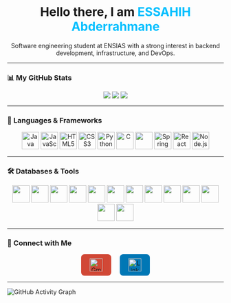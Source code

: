 <h1 align="center">Hello there, I am <span style="color:#00BFFF;">ESSAHIH Abderrahmane</span></h1>

<p align="center">
  Software engineering student at ENSIAS with a strong interest in backend development, infrastructure, and DevOps.
</p>

---

### 📊 My GitHub Stats



<div align="center">
  <img src="https://github-readme-streak-stats.herokuapp.com/?user=ABDERRAHMANE2303&count_private=true&theme=github_dark_blue" />
  <img src="https://github-readme-stats.vercel.app/api?username=ABDERRAHMANE2303&show_icons=true&theme=github_dark&cache_seconds=60" />
  <img src="https://github-readme-stats.vercel.app/api/top-langs/?username=ABDERRAHMANE2303&layout=compact&theme=github_dark&cache_seconds=60" />
</div>


---

### 🚀 Languages & Frameworks

<p align="center">
  <img src="https://cdn.jsdelivr.net/gh/devicons/devicon/icons/java/java-original.svg" height="40" alt="Java"/>
  <img src="https://cdn.jsdelivr.net/gh/devicons/devicon/icons/javascript/javascript-original.svg" height="40" alt="JavaScript"/>
  <img src="https://cdn.jsdelivr.net/gh/devicons/devicon/icons/html5/html5-original.svg" height="40" alt="HTML5"/>
  <img src="https://cdn.jsdelivr.net/gh/devicons/devicon/icons/css3/css3-original.svg" height="40" alt="CSS3"/>
  <img src="https://cdn.jsdelivr.net/gh/devicons/devicon/icons/python/python-original.svg" height="40" alt="Python"/>
  <img src="https://cdn.jsdelivr.net/gh/devicons/devicon/icons/c/c-original.svg" height="40" alt="C"/>
  <img src="https://unpkg.com/simple-icons@latest/icons/latex.svg" height="40" />
  <img src="https://cdn.jsdelivr.net/gh/devicons/devicon/icons/spring/spring-original.svg" height="40" alt="Spring Boot"/>
  <img src="https://cdn.jsdelivr.net/gh/devicons/devicon/icons/react/react-original.svg" height="40" alt="React"/>
  <img src="https://cdn.jsdelivr.net/gh/devicons/devicon/icons/nodejs/nodejs-original.svg" height="40" alt="Node.js"/>

</p>

---

### 🛠️ Databases & Tools
<p align="center">
  <img src="https://cdn.jsdelivr.net/gh/devicons/devicon/icons/linux/linux-original.svg" height="40" />
  <img src="https://cdn.jsdelivr.net/gh/devicons/devicon/icons/maven/maven-original.svg" height="40" />
  <img src="https://cdn.jsdelivr.net/gh/devicons/devicon/icons/npm/npm-original-wordmark.svg" height="40" />
  <img src="https://cdn.jsdelivr.net/gh/devicons/devicon/icons/git/git-original.svg" height="40" />
  <img src="https://cdn.jsdelivr.net/gh/devicons/devicon/icons/vagrant/vagrant-original.svg" height="40" />
  <img src="https://cdn.jsdelivr.net/gh/devicons/devicon/icons/docker/docker-original.svg" height="40" />
  <img src="https://cdn.jsdelivr.net/gh/devicons/devicon/icons/jenkins/jenkins-original.svg" height="40" />
  <img src="https://cdn.jsdelivr.net/gh/devicons/devicon/icons/kubernetes/kubernetes-plain.svg" height="40" />
  <img src="https://cdn.jsdelivr.net/gh/devicons/devicon/icons/postgresql/postgresql-original.svg" height="40" />
  <img src="https://cdn.jsdelivr.net/gh/devicons/devicon/icons/ansible/ansible-original.svg" height="40" />
  <img src="https://cdn.jsdelivr.net/gh/devicons/devicon/icons/mysql/mysql-original.svg" height="40" />
  <img src="https://cdn.jsdelivr.net/gh/devicons/devicon/icons/sqlite/sqlite-original.svg" height="40" />
  <img src="https://cdn.jsdelivr.net/gh/devicons/devicon/icons/apachekafka/apachekafka-original.svg" height="40" />
</p>

---

### 🤝 Connect with Me

<p align="center">
  <a href="mailto:essahihabderrahman2020@gmail.com" target="_blank" style="text-decoration: none;">
    <span style="display: inline-block; background-color: #D14836; padding: 10px 20px; border-radius: 8px;">
      <img src="https://upload.wikimedia.org/wikipedia/commons/4/4e/Gmail_Icon.png" height="30" alt="Gmail" style="vertical-align: middle;"/>
    </span>
  </a>
  &nbsp;&nbsp;&nbsp;
  <a href="https://www.linkedin.com/in/abderrahmane-essahih-263259298/" target="_blank" style="text-decoration: none;">
    <span style="display: inline-block; background-color: #0077B5; padding: 10px 20px; border-radius: 8px;">
      <img src="https://cdn.jsdelivr.net/gh/devicons/devicon/icons/linkedin/linkedin-original.svg" height="30" alt="LinkedIn" style="vertical-align: middle;"/>
    </span>
  </a>
</p>


---
<!-- ![](https://komarev.com/ghpvc/?username=ABDERRAHMANE2303) -->
![GitHub Activity Graph](https://github-readme-activity-graph.vercel.app/graph?username=ABDERRAHMANE2303&theme=react-dark)

